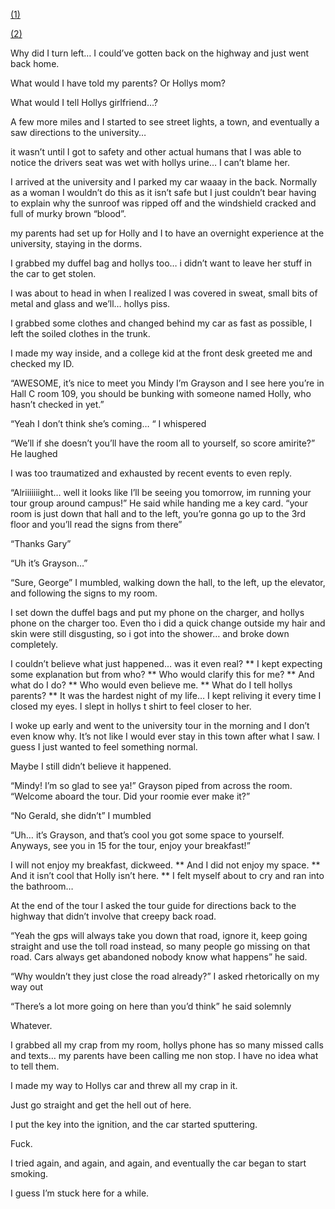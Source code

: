 [(1)](https://www.reddit.com/r/nosleep/comments/vot3cv/bad_directions/?utm_source=share&utm_medium=ios_app&utm_name=iossmf)

[(2)](https://www.reddit.com/r/nosleep/comments/vqakvz/bad_directions_2/?utm_source=share&utm_medium=ios_app&utm_name=iossmf)



Why did I turn left… I could’ve gotten back on the highway and just went back home. 

What would I have told my parents? Or Hollys mom?

What would I tell Hollys girlfriend…?

A few more miles and I started to see street lights, a town, and eventually a saw directions to the university… 

it wasn’t until I got to safety and other actual humans that I was able to notice the drivers seat was wet with hollys urine… I can’t blame her. 

I arrived at the university and I parked my car waaay in the back. Normally as a woman I wouldn’t do this as it isn’t safe but I just couldn’t bear having to explain why the sunroof was ripped off and the windshield cracked and full of murky brown “blood”.  

my parents had set up for Holly and I to have an overnight experience at the university, staying in the dorms. 

I grabbed my duffel bag and hollys too… i didn’t want to leave her stuff in the car to get stolen. 

I was about to head in when I realized I was covered in sweat, small bits of metal and glass and we’ll… hollys piss. 

I grabbed some clothes and changed behind my car as fast as possible, I left the soiled clothes in the trunk. 

I made my way inside, and a college kid at the front desk greeted me and checked my ID. 

“AWESOME, it’s nice to meet you Mindy I’m Grayson and I see here you’re in Hall C room 109, you should be bunking with someone named Holly, who hasn’t checked in yet.”

“Yeah I don’t think she’s coming… “ I whispered 

“We’ll if she doesn’t you’ll have the room all to yourself, so score amirite?” He laughed

I was too traumatized and exhausted by recent events to even reply.  

“Alriiiiiiight… well it looks like I’ll be seeing you tomorrow, im running your tour group around campus!” He said while handing me a key card. “your room is just down that hall and to the left, you’re gonna go up to the 3rd floor and you’ll read the signs from there”


“Thanks Gary” 

“Uh it’s Grayson…”

“Sure, George” I mumbled, walking down the hall, to the left, up the elevator, and following the signs to my room. 

I set down the duffel bags and put my phone on the charger, and hollys phone on the charger too. 
Even tho i did a quick change outside my hair and skin were still disgusting, so i got into the shower… and broke down completely. 

I couldn’t believe what just happened… was it even real?
**
I kept expecting some explanation but from who? 
**
Who would clarify this for me? 
**
And what do I do? 
**
Who would even believe me. 
**
What do I tell hollys parents?
**
It was the hardest night of my life… I kept reliving it every time I closed my eyes. 
I slept in hollys t shirt to feel closer to her. 

I woke up early and went to the university tour in the morning and I don’t even know why. It’s not like I would ever stay in this town after what I saw. I guess I just wanted to feel something normal. 

Maybe I still didn’t believe it happened. 

“Mindy! I’m so glad to see ya!” Grayson piped from across the room. “Welcome aboard the tour. Did your roomie ever make it?” 

“No Gerald, she didn’t” I mumbled

“Uh… it’s Grayson, and that’s cool you got some space to yourself. Anyways, see you in 15 for the tour, enjoy your breakfast!”

I will not enjoy my breakfast, dickweed. 
**
And I did not enjoy my space. 
**
And it isn’t cool that Holly isn’t here. 
**
I felt myself about to cry and ran into the bathroom…

At the end of the tour I asked the tour guide for directions back to the highway that didn’t involve that creepy back road. 

“Yeah the gps will always take you down that road, ignore it, keep going straight and use the toll road instead, so many people go missing on that road. Cars always get abandoned nobody know what happens” he said. 

“Why wouldn’t they just close the road already?” I asked rhetorically on my way out

“There’s a lot more going on here than you’d think” he said solemnly 

Whatever. 

I grabbed all my crap from my room, hollys phone has so many missed calls and texts… my parents have been calling me non stop. I have no idea what to tell them. 

I made my way to Hollys  car and threw all my crap in it.

Just go straight and get the hell out of here. 

I put the key into the ignition, and the car started sputtering. 

Fuck. 

I tried again, and again, and again, and eventually the car began to start smoking. 

I guess I’m stuck here for a while.